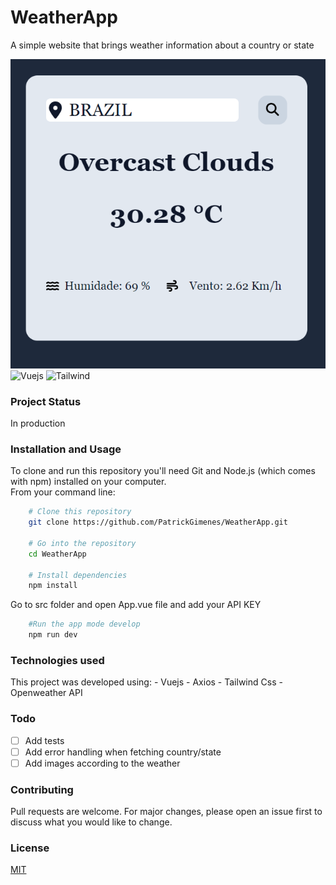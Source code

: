 # WeatherApp

A simple website that brings weather information about a country or state

<img alt="Screenshot of running project." src="/public/app.PNG" />

<img alt="Vuejs" src="https://img.shields.io/badge/Vue%20js-35495E?style=for-the-badge&logo=vuedotjs&logoColor=4FC08D" />
<img alt="Tailwind" src="https://img.shields.io/badge/Tailwind_CSS-38B2AC?style=for-the-badge&logo=tailwind-css&logoColor=white" />



### Project Status

In production

### Installation and Usage

To clone and run this repository you'll need Git and Node.js (which comes with npm) installed on your computer.    
From your command line:

```bash
    # Clone this repository
    git clone https://github.com/PatrickGimenes/WeatherApp.git

    # Go into the repository
    cd WeatherApp

    # Install dependencies  
    npm install
```
Go to src folder and open App.vue file and add your API KEY

```bash
    #Run the app mode develop
    npm run dev
```

### Technologies used

This project was developed using:
    - Vuejs
    - Axios
    - Tailwind Css
    - Openweather API

### Todo

- [ ] Add tests
- [ ] Add error handling when fetching country/state
- [ ] Add images according to the weather

### Contributing

Pull requests are welcome. For major changes, please open an issue first
to discuss what you would like to change.

### License

[MIT](https://choosealicense.com/licenses/mit/)
